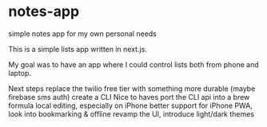 # notes-app
simple notes app for my own personal needs

This is a simple lists app written in next.js.

My goal was to have an app where I could control lists both from phone and laptop.

Next steps
replace the twilio free tier with something more durable (maybe firebase sms auth)
create a CLI
Nice to haves
port the CLI api into a brew formula
local editing, especially on iPhone
better support for iPhone PWA, look into bookmarking & offline
revamp the UI, introduce light/dark themes
